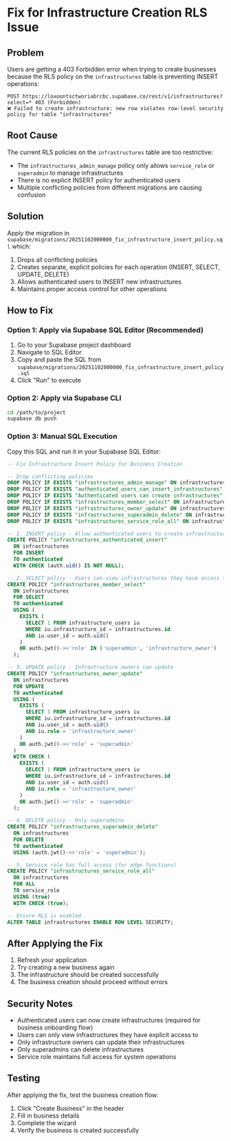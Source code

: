# Fix for Infrastructure Creation RLS Issue

## Problem
Users are getting a 403 Forbidden error when trying to create businesses because the RLS policy on the `infrastructures` table is preventing INSERT operations:

```
POST https://loxoontsctworiabrcbc.supabase.co/rest/v1/infrastructures?select=* 403 (Forbidden)
❌ Failed to create infrastructure: new row violates row-level security policy for table "infrastructures"
```

## Root Cause
The current RLS policies on the `infrastructures` table are too restrictive:
- The `infrastructures_admin_manage` policy only allows `service_role` or `superadmin` to manage infrastructures
- There is no explicit INSERT policy for authenticated users
- Multiple conflicting policies from different migrations are causing confusion

## Solution
Apply the migration in `supabase/migrations/20251102000000_fix_infrastructure_insert_policy.sql` which:

1. Drops all conflicting policies
2. Creates separate, explicit policies for each operation (INSERT, SELECT, UPDATE, DELETE)
3. Allows authenticated users to INSERT new infrastructures
4. Maintains proper access control for other operations

## How to Fix

### Option 1: Apply via Supabase SQL Editor (Recommended)
1. Go to your Supabase project dashboard
2. Navigate to SQL Editor
3. Copy and paste the SQL from `supabase/migrations/20251102000000_fix_infrastructure_insert_policy.sql`
4. Click "Run" to execute

### Option 2: Apply via Supabase CLI
```bash
cd /path/to/project
supabase db push
```

### Option 3: Manual SQL Execution
Copy this SQL and run it in your Supabase SQL Editor:

```sql
-- Fix Infrastructure Insert Policy for Business Creation

-- Drop conflicting policies
DROP POLICY IF EXISTS "infrastructures_admin_manage" ON infrastructures;
DROP POLICY IF EXISTS "authenticated_users_can_insert_infrastructures" ON infrastructures;
DROP POLICY IF EXISTS "Authenticated users can create infrastructures" ON infrastructures;
DROP POLICY IF EXISTS "infrastructures_member_select" ON infrastructures;
DROP POLICY IF EXISTS "infrastructures_owner_update" ON infrastructures;
DROP POLICY IF EXISTS "infrastructures_superadmin_delete" ON infrastructures;
DROP POLICY IF EXISTS "infrastructures_service_role_all" ON infrastructures;

-- 1. INSERT policy - Allow authenticated users to create infrastructures
CREATE POLICY "infrastructures_authenticated_insert"
  ON infrastructures
  FOR INSERT
  TO authenticated
  WITH CHECK (auth.uid() IS NOT NULL);

-- 2. SELECT policy - Users can view infrastructures they have access to
CREATE POLICY "infrastructures_member_select"
  ON infrastructures
  FOR SELECT
  TO authenticated
  USING (
    EXISTS (
      SELECT 1 FROM infrastructure_users iu
      WHERE iu.infrastructure_id = infrastructures.id
      AND iu.user_id = auth.uid()
    )
    OR auth.jwt()->>'role' IN ('superadmin', 'infrastructure_owner')
  );

-- 3. UPDATE policy - Infrastructure owners can update
CREATE POLICY "infrastructures_owner_update"
  ON infrastructures
  FOR UPDATE
  TO authenticated
  USING (
    EXISTS (
      SELECT 1 FROM infrastructure_users iu
      WHERE iu.infrastructure_id = infrastructures.id
      AND iu.user_id = auth.uid()
      AND iu.role = 'infrastructure_owner'
    )
    OR auth.jwt()->>'role' = 'superadmin'
  )
  WITH CHECK (
    EXISTS (
      SELECT 1 FROM infrastructure_users iu
      WHERE iu.infrastructure_id = infrastructures.id
      AND iu.user_id = auth.uid()
      AND iu.role = 'infrastructure_owner'
    )
    OR auth.jwt()->>'role' = 'superadmin'
  );

-- 4. DELETE policy - Only superadmins
CREATE POLICY "infrastructures_superadmin_delete"
  ON infrastructures
  FOR DELETE
  TO authenticated
  USING (auth.jwt()->>'role' = 'superadmin');

-- 5. Service role has full access (for edge functions)
CREATE POLICY "infrastructures_service_role_all"
  ON infrastructures
  FOR ALL
  TO service_role
  USING (true)
  WITH CHECK (true);

-- Ensure RLS is enabled
ALTER TABLE infrastructures ENABLE ROW LEVEL SECURITY;
```

## After Applying the Fix
1. Refresh your application
2. Try creating a new business again
3. The infrastructure should be created successfully
4. The business creation should proceed without errors

## Security Notes
- Authenticated users can now create infrastructures (required for business onboarding flow)
- Users can only view infrastructures they have explicit access to
- Only infrastructure owners can update their infrastructures
- Only superadmins can delete infrastructures
- Service role maintains full access for system operations

## Testing
After applying the fix, test the business creation flow:
1. Click "Create Business" in the header
2. Fill in business details
3. Complete the wizard
4. Verify the business is created successfully
